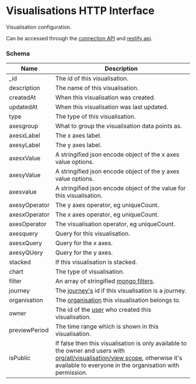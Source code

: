 ---
---

# Visualisations HTTP Interface

Visualisation configuration.

Can be accessed through the [connection API](/http-connection) and [restify api](/http-models).

### Schema

Name | Description
--- | ---
_id | The id of this visualisation.
description | The name of this visualisation.
createdAt | When this visualisation was created.
updatedAt | When this visualisation was last updated.
type | The type of this visualisation.
axesgroup | What to group the visualisation data points as.
axesxLabel | The x axes label.
axesyLabel | The y axes label.
axesxValue | A stringified json encode object of the x axes value options.
axesyValue | A stringified json encode object of the y axes value options.
axesvalue | A stringified json encode object of the value for this visualisation.
axesyOperator | The y axes operator, eg uniqueCount.
axesxOperator | The x axes operator, eg uniqueCount.
axesOperator | The visualisation operator, eg uniqueCount.
axesquery | Query for this visualisation.
axesxQuery | Query for the x axes.
axesyQUery | Query for the y axes.
stacked | If this visualisation is stacked.
chart | The type of visualisation.
filter | An array of stringified [mongo filters](https://docs.mongodb.com/manual/reference/operator/aggregation/filter/).
journey | The [journey's](/http-journeys#schema) id if this visualisation is a journey.
organisation | The [organisation](/http-organisations#schema) this visualisation belongs to.
owner | The id of the [user](/http-users#schema) who created this visualisation.
previewPeriod | The time range which is shown in this visualisation.
isPublic | If false then this visualisation is only available to the owner and users with [org/all/visualisation/view scope](/http-roles/#organisation-scopes), otherwise it's available to everyone in the organisation with permission.





